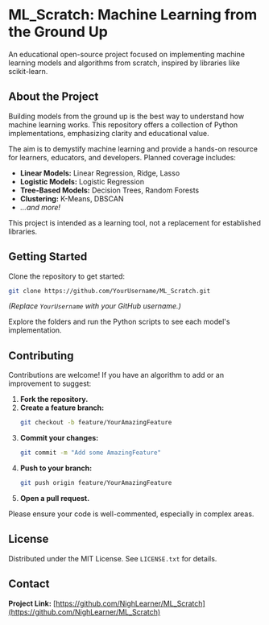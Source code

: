 # ML_Scratch: Machine Learning from the Ground Up

An educational open-source project focused on implementing machine learning models and algorithms from scratch, inspired by libraries like scikit-learn.

## About the Project

Building models from the ground up is the best way to understand how machine learning works. This repository offers a collection of Python implementations, emphasizing clarity and educational value.

The aim is to demystify machine learning and provide a hands-on resource for learners, educators, and developers. Planned coverage includes:

- **Linear Models:** Linear Regression, Ridge, Lasso
- **Logistic Models:** Logistic Regression
- **Tree-Based Models:** Decision Trees, Random Forests
- **Clustering:** K-Means, DBSCAN
- *...and more!*

This project is intended as a learning tool, not a replacement for established libraries.

## Getting Started

Clone the repository to get started:

```bash
git clone https://github.com/YourUsername/ML_Scratch.git
```
*(Replace `YourUsername` with your GitHub username.)*

Explore the folders and run the Python scripts to see each model's implementation.

## Contributing

Contributions are welcome! If you have an algorithm to add or an improvement to suggest:

1. **Fork the repository.**
2. **Create a feature branch:**
    ```bash
    git checkout -b feature/YourAmazingFeature
    ```
3. **Commit your changes:**
    ```bash
    git commit -m "Add some AmazingFeature"
    ```
4. **Push to your branch:**
    ```bash
    git push origin feature/YourAmazingFeature
    ```
5. **Open a pull request.**

Please ensure your code is well-commented, especially in complex areas.

## License

Distributed under the MIT License. See `LICENSE.txt` for details.

## Contact

**Project Link:** [https://github.com/NighLearner/ML_Scratch](https://github.com/NighLearner/ML_Scratch)